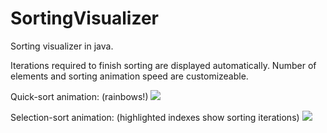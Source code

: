 # SortingVisualizer
Sorting visualizer in java.

Iterations required to finish sorting are displayed automatically. Number of elements and sorting animation speed are customizeable.

Quick-sort animation: (rainbows!)
![](sorting-quick.gif)

Selection-sort animation: (highlighted indexes show sorting iterations)
![](sorting-selection.gif)
